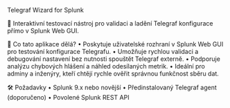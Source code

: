 Telegraf Wizard for Splunk

🔧 Interaktivní testovací nástroj pro validaci a ladění Telegraf konfigurace přímo v Splunk Web GUI.

🚀 Co tato aplikace dělá?
	•	Poskytuje uživatelské rozhraní v Splunk Web GUI pro testování konfigurace Telegrafu.
	•	Umožňuje rychlou validaci a debugování nastavení bez nutnosti spouštět Telegraf externě.
	•	Podporuje analýzu chybových hlášení a náhled odesílaných metrik.
	•	Ideální pro adminy a inženýry, kteří chtějí rychle ověřit správnou funkčnost sběru dat.

🛠 Požadavky
	•	Splunk 9.x nebo novější
	•	Předinstalovaný Telegraf agent (doporučeno)
	•	Povolené Splunk REST API
